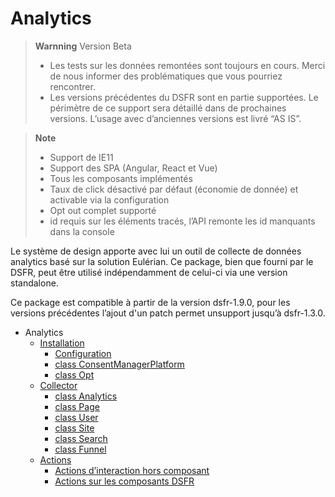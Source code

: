 
# Analytics

> **Warnning**
> Version Beta
>  * Les tests sur les données remontées sont toujours en cours.
Merci de nous informer des problématiques que vous pourriez rencontrer.
>  * Les versions précédentes du DSFR sont en partie supportées.
> Le périmètre de ce support sera détaillé dans de prochaines versions.
> L’usage avec d’anciennes versions est livré “AS IS”.


> **Note**
>  * Support de IE11
>  * Support des SPA (Angular, React et Vue)
>  * Tous les composants implémentés
>  * Taux de click désactivé par défaut (économie de donnée) et activable via la configuration
>  * Opt out complet supporté
>  * id requis sur les éléments tracés, l’API remonte les id manquants dans la console

Le système de design apporte avec lui un outil de collecte de données analytics basé sur la solution Eulérian. Ce package, bien que fourni par le DSFR, peut être utilisé indépendamment de celui-ci via une version standalone.

Ce package est compatible à partir de la version dsfr-1.9.0, pour les versions précédentes l’ajout d'un patch permet unsupport jusqu’à dsfr-1.3.0.


- Analytics
  - [Installation](analytics/installation.md)
    - [Configuration](analytics/installation/configuration.md)
    - [class ConsentManagerPlatform](analytics/installation/cmp.md)
    - [class Opt](analytics/installation/opt.md)
  - [Collector](analytics/collector.md)
    - [class Analytics](analytics/collector/analytics.md)
    - [class Page](analytics/collector/page.md)
    - [class User](analytics/collector/user.md)
    - [class Site](analytics/collector/site.md)
    - [class Search](analytics/collector/search.md)
    - [class Funnel](analytics/collector/funnel.md)
  - [Actions](analytics/actions.md)
    - [Actions d’interaction hors composant](analytics/actions/custom-actions.md)
    - [Actions sur les composants DSFR](analytics/actions/component-actions.md)
